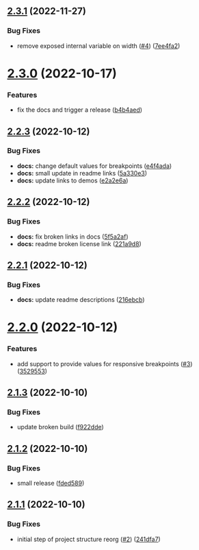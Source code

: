 ## [2.3.1](https://github.com/displaykit/responsive_styles/compare/v2.3.0...v2.3.1) (2022-11-27)


### Bug Fixes

* remove exposed internal variable on width ([#4](https://github.com/displaykit/responsive_styles/issues/4)) ([7ee4fa2](https://github.com/displaykit/responsive_styles/commit/7ee4fa276c3a627555718bc4e0f0ac19f3179547))

# [2.3.0](https://github.com/displaykit/responsive_styles/compare/v2.2.3...v2.3.0) (2022-10-17)


### Features

* fix the docs and trigger a release ([b4b4aed](https://github.com/displaykit/responsive_styles/commit/b4b4aed26af4a8d7db33801f3f8f9fccda7e66fb))

## [2.2.3](https://github.com/displaykit/responsive_styles/compare/v2.2.2...v2.2.3) (2022-10-12)


### Bug Fixes

* **docs:** change default values for breakpoints ([e4f4ada](https://github.com/displaykit/responsive_styles/commit/e4f4ada2a6222be6fedf241e57dfb4333e9d6d4f))
* **docs:** small update in readme links ([5a330e3](https://github.com/displaykit/responsive_styles/commit/5a330e315bfc799dba18908ed8a47e743b8aedc6))
* **docs:** update links to demos ([e2a2e6a](https://github.com/displaykit/responsive_styles/commit/e2a2e6a7437808fec38c283940aee6ab673f3fd6))

## [2.2.2](https://github.com/displaykit/responsive_styles/compare/v2.2.1...v2.2.2) (2022-10-12)


### Bug Fixes

* **docs:** fix broken links in docs ([5f5a2af](https://github.com/displaykit/responsive_styles/commit/5f5a2af3f95884a7c2eca0ad17216daf7b3c8567))
* **docs:** readme broken license link ([221a9d8](https://github.com/displaykit/responsive_styles/commit/221a9d862b1eb735601fcfb271a094c6aca4d891))

## [2.2.1](https://github.com/displaykit/responsive_styles/compare/v2.2.0...v2.2.1) (2022-10-12)


### Bug Fixes

* **docs:** update readme descriptions ([216ebcb](https://github.com/displaykit/responsive_styles/commit/216ebcb7fae6688b9764ed6bbbeeab6a436a13b8))

# [2.2.0](https://github.com/displaykit/responsive_styles/compare/v2.1.3...v2.2.0) (2022-10-12)


### Features

* add support to provide values for responsive breakpoints ([#3](https://github.com/displaykit/responsive_styles/issues/3)) ([3529553](https://github.com/displaykit/responsive_styles/commit/35295532ce466fcb95583203a995ae04750da4d5))

## [2.1.3](https://github.com/displaykit/responsive_styles/compare/v2.1.2...v2.1.3) (2022-10-10)


### Bug Fixes

* update broken build ([f922dde](https://github.com/displaykit/responsive_styles/commit/f922ddea59ba7818a0c2137a693caa7a1d664482))

## [2.1.2](https://github.com/displaykit/responsive_styles/compare/v2.1.1...v2.1.2) (2022-10-10)


### Bug Fixes

* small release ([fded589](https://github.com/displaykit/responsive_styles/commit/fded5892052b0c8bd48c9bd6b80fcfb6290b8783))

## [2.1.1](https://github.com/displaykit/responsive_styles/compare/v2.1.0...v2.1.1) (2022-10-10)


### Bug Fixes

* initial step of project structure reorg ([#2](https://github.com/displaykit/responsive_styles/issues/2)) ([241dfa7](https://github.com/displaykit/responsive_styles/commit/241dfa749660e1619da8e4542e9a5357bd5b6a20))
